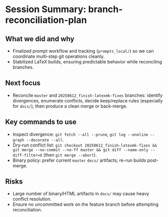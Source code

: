 # Session Summary: branch-reconciliation-plan

## What we did and why
- Finalized prompt workflow and tracking (`prompts_local/`) so we can coordinate multi-step git operations cleanly.
- Stabilized LaTeX builds, ensuring predictable behavior while reconciling branches.

## Next focus
- Reconcile `master` and `20250612_finish-latexmk-fixes` branches: identify divergences, enumerate conflicts, decide keep/replace rules (especially for `docs/`), then produce a clean merge or back-merge.

## Key commands to use
- Inspect divergence: `git fetch --all --prune`, `git log --oneline --graph --decorate --all`.
- Dry-run conflict list: `git checkout 20250612_finish-latexmk-fixes && git merge --no-commit --no-ff master && git diff --name-only --diff-filter=U` (then `git merge --abort`).
- Binary policy: prefer current `master` `docs/` artifacts; re-run builds post-merge.

## Risks
- Large number of binary/HTML artifacts in `docs/` may cause heavy conflict resolution.
- Ensure no uncommitted work on the feature branch before attempting reconciliation. 